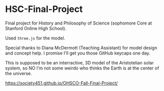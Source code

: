 # HSC-Final-Project

Final project for History and Philosophy of Science (sophomore Core at Stanford Online High School).

Used `three.js` for the model.

Special thanks to Diana McDermott (Teaching Assistant) for model design and concept help. I promise I'll get you those GitHub keycaps one day.

This is supposed to be an interractive, 3D model of the Aristotelian solar system, so NO I'm not some weirdo who thinks the Earth is at the center of the universe.

https://society451.github.io/OHSCO-Fall-Final-Project/
